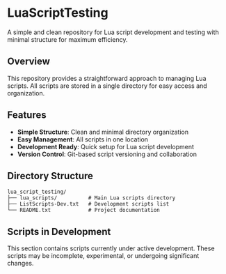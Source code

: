 # LuaScriptTesting

A simple and clean repository for Lua script development and testing with minimal structure for maximum efficiency.

## Overview

This repository provides a straightforward approach to managing Lua scripts. All scripts are stored in a single directory for easy access and organization.

## Features

- **Simple Structure**: Clean and minimal directory organization
- **Easy Management**: All scripts in one location
- **Development Ready**: Quick setup for Lua script development
- **Version Control**: Git-based script versioning and collaboration

## Directory Structure

```
lua_script_testing/
├── lua_scripts/          # Main Lua scripts directory
├── ListScripts-Dev.txt   # Development scripts list
└── README.txt            # Project documentation
```

## Scripts in Development

This section contains scripts currently under active development. These scripts may be incomplete, experimental, or undergoing significant changes.
